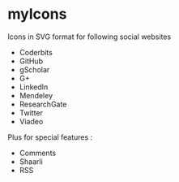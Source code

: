 myIcons
=======

Icons in SVG format for following social websites

* Coderbits
* GitHub
* gScholar
* G+
* LinkedIn
* Mendeley
* ResearchGate
* Twitter
* Viadeo

Plus for special features :
* Comments
* Shaarli
* RSS
